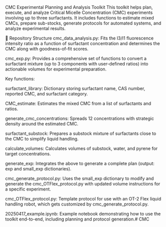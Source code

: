 CMC Experimental Planning and Analysis Toolkit
This toolkit helps plan, execute, and analyze Critical Micelle Concentration (CMC) experiments involving up to three surfactants. It includes functions to estimate mixed CMCs, prepare sub-stocks, generate protocols for automated systems, and analyze experimental results.

📁 Repository Structure
cmc_data_analysis.py:
Fits the I3/I1 fluorescence intensity ratio as a function of surfactant concentration and determines the CMC along with goodness-of-fit scores.

cmc_exp.py:
Provides a comprehensive set of functions to convert a surfactant mixture (up to 3 components with user-defined ratios) into actionable volumes for experimental preparation.

Key functions:

surfactant_library: Dictionary storing surfactant name, CAS number, reported CMC, and surfactant category.

CMC_estimate: Estimates the mixed CMC from a list of surfactants and ratios.

generate_cmc_concentrations: Spreads 12 concentrations with strategic density around the estimated CMC.

surfactant_substock: Prepares a substock mixture of surfactants close to the CMC to simplify liquid handling.

calculate_volumes: Calculates volumes of substock, water, and pyrene for target concentrations.

generate_exp: Integrates the above to generate a complete plan (output: exp and small_exp dictionaries).

cmc_generate_protocol.py:
Uses the small_exp dictionary to modify and generate the cmc_OTFlex_protocol.py with updated volume instructions for a specific experiment.

cmc_OTFlex_protocol.py:
Template protocol for use with an OT-2 Flex liquid handling robot, which gets customized by cmc_generate_protocol.py.

20250417_example.ipynb:
Example notebook demonstrating how to use the toolkit end-to-end, including planning and protocol generation.# CMC
